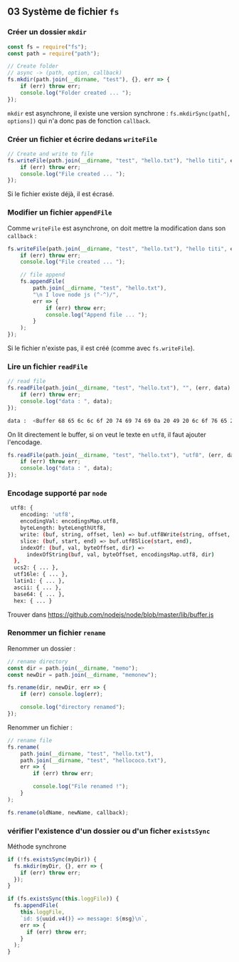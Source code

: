 ## 03 Système de fichier `fs`

### Créer un dossier `mkdir`

```js
const fs = require("fs");
const path = require("path");

// Create folder
// async -> (path, option, callback)
fs.mkdir(path.join(__dirname, "test"), {}, err => {
    if (err) throw err;
    console.log("Folder created ... ");
});
```

`mkdir` est asynchrone, il existe une version synchrone : `fs.mkdirSync(path[, options])` qui n'a donc pas de fonction `callback`.

### Créer un fichier et écrire dedans `writeFile`

```js
// Create and write to file
fs.writeFile(path.join(__dirname, "test", "hello.txt"), "hello titi", err => {
    if (err) throw err;
    console.log("File created ... ");
});
```

Si le fichier existe déjà, il est écrasé.

### Modifier un fichier `appendFile`

Comme `writeFile` est asynchrone, on doit mettre la modification dans son `callback` :

```js
fs.writeFile(path.join(__dirname, "test", "hello.txt"), "hello titi", err => {
    if (err) throw err;
    console.log("File created ... ");

    // file append
    fs.appendFile(
        path.join(__dirname, "test", "hello.txt"),
        "\n I love node js (^-^)/",
        err => {
            if (err) throw err;
            console.log("Append file ... ");
        }
    );
});
```

Si le fichier n'existe pas, il est créé (comme avec `fs.writeFile`).

### Lire un fichier `readFile`

```js
// read file
fs.readFile(path.join(__dirname, "test", "hello.txt"), "", (err, data) => {
    if (err) throw err;
    console.log("data : ", data);
});
```

```bash
data :  <Buffer 68 65 6c 6c 6f 20 74 69 74 69 0a 20 49 20 6c 6f 76 65 20 6e 6f 64 65 20 6a 73 20 28 5e 2d 5e 29 2f>
```

On lit directement le buffer, si on veut le texte en `utf8`, il faut ajouter l'encodage.

```js
fs.readFile(path.join(__dirname, "test", "hello.txt"), "utf8", (err, data) => {
    if (err) throw err;
    console.log("data : ", data);
});
```

### Encodage supporté par `node`

```bash
 utf8: {
    encoding: 'utf8',
    encodingVal: encodingsMap.utf8,
    byteLength: byteLengthUtf8,
    write: (buf, string, offset, len) => buf.utf8Write(string, offset, len),
    slice: (buf, start, end) => buf.utf8Slice(start, end),
    indexOf: (buf, val, byteOffset, dir) =>
      indexOfString(buf, val, byteOffset, encodingsMap.utf8, dir)
  },
  ucs2: { ... },
  utf16le: { ... },
  latin1: { ... },
  ascii: { ... },
  base64: { ... },
  hex: { ... }
```

Trouver dans https://github.com/nodejs/node/blob/master/lib/buffer.js

### Renommer un fichier `rename`

Renommer un dossier :

```js
// rename directory
const dir = path.join(__dirname, "memo");
const newDir = path.join(__dirname, "memonew");

fs.rename(dir, newDir, err => {
    if (err) console.log(err);

    console.log("directory renamed");
});
```



Renommer un fichier :

```js
// rename file
fs.rename(
    path.join(__dirname, "test", "hello.txt"),
    path.join(__dirname, "test", "hellococo.txt"),
    err => {
        if (err) throw err;

        console.log("File renamed !");
    }
);
```

```js
fs.rename(oldName, newName, callback);
```

### vérifier l'existence d'un dossier ou d'un ficher `existsSync`

Méthode synchrone

```js
if (!fs.existsSync(myDir)) {
  fs.mkdir(myDir, {}, err => {
    if (err) throw err;
  });
}
```

```js
if (fs.existsSync(this.loggFile)) {
  fs.appendFile(
    this.loggFile,
    `id: ${uuid.v4()} => message: ${msg}\n`,
    err => {
      if (err) throw err;
    }
  );
}
```


